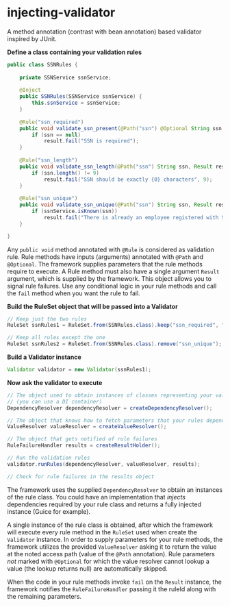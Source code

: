 injecting-validator
===================

A method annotation (contrast with bean annotation) based validator inspired by JUnit.


**Define a class containing your validation rules**

````java
public class SSNRules {
	
	private SSNService ssnService;
	
	@Inject
	public SSNRules(SSNService ssnService) {
		this.ssnService = ssnService;
	}
	
	@Rule("ssn_required")
	public void validate_ssn_present(@Path("ssn") @Optional String ssn, Result result) {
		if (ssn == null)
			result.fail("SSN is required");
	}
	
	@Rule("ssn_length")
	public void validate_ssn_length(@Path("ssn") String ssn, Result result) {
		if (ssn.length() != 9)
			result.fail("SSN should be exactly {0} characters", 9);
	}
	
	@Rule("ssn_unique")
	public void validate_ssn_unique(@Path("ssn") String ssn, Result result) {
		if (ssnService.isKnown(ssn))
			result.fail("There is already an employee registered with SSN {0}", ssn);
	}

}
````

Any `public void` method annotated with `@Rule` is considered as validation rule. Rule methods have
inputs (arguments) annotated with `@Path` and `@Optional`. The framework supplies parameters that
the rule methods require to execute. A Rule method must also have a single argument `Result`
argument, which is supplied by the framework. This object allows you to signal rule failures.  Use
any conditional logic in your rule methods and call the `fail` method when you want the rule to
fail.

**Build the RuleSet object that will be passed into a Validator**

````java
// Keep just the two rules
RuleSet ssnRules1 = RuleSet.from(SSNRules.class).keep("ssn_required", "ssn_length");

// Keep all rules except the one
RuleSet ssnRules2 = RuleSet.from(SSNRules.class).remove("ssn_unique");
````

**Build a Validator instance**

````java
Validator validator = new Validator(ssnRules1);
````

**Now ask the validator to execute**

````java
// The object used to obtain instances of classes representing your validation rules
// (you can use a DI container)
DependencyResolver dependencyResolver = createDependencyResolver();

// The object that knows how to fetch parameters that your rules depend on
ValueResolver valueResolver = createValueResolver();

// The object that gets notified of rule failures
RuleFailureHandler results = createResultHolder();

// Run the validation rules
validator.runRules(dependencyResolver, valueResolver, results);

// Check for rule failures in the results object
````

The framework uses the supplied `DependencyResolver` to obtain an instances of the rule class. You
could have an implementation that *injects* dependencies required by your rule class and returns a
fully injected instance (Guice for example).

A single instance of the rule class is obtained, after which the framework will execute every rule
method in the `RuleSet` used when create the `Validator` instance. In order to supply parameters for
your rule methods, the framework utilizes the provided `ValueResolver` asking it to return the value
at the noted access path (value of the `@Path` annotation).  Rule parameters *not* marked with
`@Optional` for which the value resolver cannot lookup a value (the lookup returns null) are
automatically skipped.

When the code in your rule methods invoke `fail` on the `Result` instance, the framework notifies
the `RuleFailureHandler` passing it the ruleId along with the remaining parameters.

